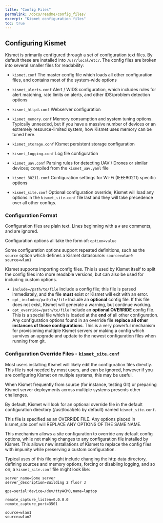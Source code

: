```yaml
---
title: "Config Files"
permalink: /docs/readme/config_files/
excerpt: "Kismet configuration files"
toc: true
---
```


## Configuring Kismet

Kismet is primarily configured through a set of configuration text files.  By default these are installed into `/usr/local/etc/`. The config files are broken into several smaller files for readability:

* `kismet.conf`
   The master config file which loads all other configuration files, and contains most of the system-wide options

* `kismet_alerts.conf`
   Alert / WIDS configuration, which includes rules for alert matching, rate limits on alerts, and other IDS/problem detection options

* `kismet_httpd.conf`
   Webserver configuration

* `kismet_memory.conf`
   Memory consumption and system tuning options.  Typically unneeded, but if you have a massive number of devices or an extremely resource-limited system, how Kismet uses memory can be tuned here.

* `kismet_storage.conf`
   Kismet persistent storage configuration

* `kismet_logging.conf`
   Log file configuration

* `kismet_uav.conf`
   Parsing rules for detecting UAV / Drones or similar devices; compiled from the `kismet_uav.yaml` file

* `kismet_80211.conf`
   Configuration settings for Wi-Fi (IEEE80211) specific options

* `kismet_site.conf`
   Optional configuration override; Kismet will load any options in the `kismet_site.conf` file last and they will take precedence over all other configs.

### Configuration Format

Configuration files are plain text.  Lines beginning with a `#` are comments, and are ignored.

Configuration options all take the form of:
   `option=value`

Some configuration options support repeated definitions, such as the 
`source` option which defines a Kismet datasource:
   `source=wlan0`
   `source=wlan1`

Kismet supports importing config files.  This is used by Kismet itself to
split the config files into more readable versions, but can also be used
for including custom options.

* `include=/path/to/file`
   Include a config file; this file is parsed immediately, and the file **must** exist or Kismet will exit with an error.
* `opt_include=/path/to/file`
   Include an **optional** config file.  If this file does not exist, Kismet will generate a warning, but continue working.
* `opt_override=/path/to/file`
   Include an **optional OVERRIDE** config file.  This is a special file which is loaded at the **end** of all other configuration.  Any configuration options found in an override file **replace all other instances of those configurations**.  This is a very powerful mechanism for provisioning multiple Kismet servers or making a config which survives an upgrade and update to the newest configuration files when running from git.

### Configuration Override Files - `kismet_site.conf`
Most users installing Kismet will likely edit the configuration files
directly.  This file is not needed by most users, and can be ignored, however if you are configuring Kismet on multiple systems, this may be useful.

When Kismet frequently from source (for instance, testing Git) or preparing Kismet server deployments across multiple systems presents other challenges.

By default, Kismet will look for an optional override file in the default
configuration directory (/usr/local/etc by default) named `kismet_site.conf`.

This file is specified as an OVERRIDE FILE.  Any options placed in kismet_site.conf will REPLACE ANY OPTIONS OF THE SAME NAME.

This mechanism allows a site configuration to override any default config
options, while not making changes to any configuration file installed by
Kismet.  This allows new installations of Kismet to replace the config files with impunity while preserving a custom configuration.

Typical uses of this file might include changing the http data directory,
defining sources and memory options, forcing or disabling logging, and so on; a `kismet_site.conf` file might look like:
```
server_name=Some server
server_description=Building 2 floor 3

gps=serial:device=/dev/ttyACM0,name=laptop

remote_capture_listen=0.0.0.0
remote_capture_port=3501

source=wlan1
source=wlan2
```

